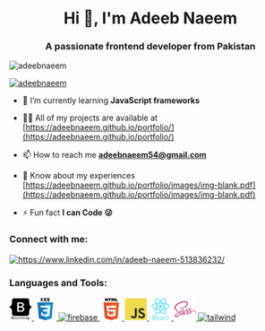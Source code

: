 <h1 align="center">Hi 👋, I'm Adeeb Naeem</h1>
<h3 align="center">A passionate frontend developer from Pakistan</h3>

<p align="left"> <img src="https://komarev.com/ghpvc/?username=adeebnaeem&label=Profile%20views&color=0e75b6&style=flat" alt="adeebnaeem" /> </p>

<p align="left"> <a href="https://github.com/ryo-ma/github-profile-trophy"><img src="https://github-profile-trophy.vercel.app/?username=adeebnaeem=ryo-ma&theme=darkhub" alt="adeebnaeem" /></a> </p>

- 🌱 I’m currently learning **JavaScript frameworks**

- 👨‍💻 All of my projects are available at [https://adeebnaeem.github.io/portfolio/](https://adeebnaeem.github.io/portfolio/)

- 📫 How to reach me **adeebnaeem54@gmail.com**

- 📄 Know about my experiences [https://adeebnaeem.github.io/portfolio/images/img-blank.pdf](https://adeebnaeem.github.io/portfolio/images/img-blank.pdf)

- ⚡ Fun fact **I can Code 😜**

<h3 align="left">Connect with me:</h3>
<p align="left">
<a href="https://linkedin.com/in/https://www.linkedin.com/in/adeeb-naeem-513836232/" target="blank"><img align="center" src="https://raw.githubusercontent.com/rahuldkjain/github-profile-readme-generator/master/src/images/icons/Social/linked-in-alt.svg" alt="https://www.linkedin.com/in/adeeb-naeem-513836232/" height="30" width="40" /></a>
</p>

<h3 align="left">Languages and Tools:</h3>
<p align="left"> <a href="https://getbootstrap.com" target="_blank" rel="noreferrer"> <img src="https://raw.githubusercontent.com/devicons/devicon/master/icons/bootstrap/bootstrap-plain-wordmark.svg" alt="bootstrap" width="40" height="40"/> </a> <a href="https://www.w3schools.com/css/" target="_blank" rel="noreferrer"> <img src="https://raw.githubusercontent.com/devicons/devicon/master/icons/css3/css3-original-wordmark.svg" alt="css3" width="40" height="40"/> </a> <a href="https://firebase.google.com/" target="_blank" rel="noreferrer"> <img src="https://www.vectorlogo.zone/logos/firebase/firebase-icon.svg" alt="firebase" width="40" height="40"/> </a> <a href="https://www.w3.org/html/" target="_blank" rel="noreferrer"> <img src="https://raw.githubusercontent.com/devicons/devicon/master/icons/html5/html5-original-wordmark.svg" alt="html5" width="40" height="40"/> </a> <a href="https://developer.mozilla.org/en-US/docs/Web/JavaScript" target="_blank" rel="noreferrer"> <img src="https://raw.githubusercontent.com/devicons/devicon/master/icons/javascript/javascript-original.svg" alt="javascript" width="40" height="40"/> </a> <a href="https://reactjs.org/" target="_blank" rel="noreferrer"> <img src="https://raw.githubusercontent.com/devicons/devicon/master/icons/react/react-original-wordmark.svg" alt="react" width="40" height="40"/> </a> <a href="https://sass-lang.com" target="_blank" rel="noreferrer"> <img src="https://raw.githubusercontent.com/devicons/devicon/master/icons/sass/sass-original.svg" alt="sass" width="40" height="40"/> </a> <a href="https://tailwindcss.com/" target="_blank" rel="noreferrer"> <img src="https://www.vectorlogo.zone/logos/tailwindcss/tailwindcss-icon.svg" alt="tailwind" width="40" height="40"/> </a> </p>
 
